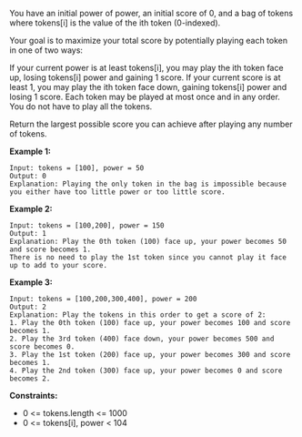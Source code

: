 You have an initial power of power, an initial score of 0, and a bag of tokens where tokens[i] is the value of the ith token (0-indexed).

Your goal is to maximize your total score by potentially playing each token in one of two ways:

If your current power is at least tokens[i], you may play the ith token face up, losing tokens[i] power and gaining 1 score.
If your current score is at least 1, you may play the ith token face down, gaining tokens[i] power and losing 1 score.
Each token may be played at most once and in any order. You do not have to play all the tokens.

Return the largest possible score you can achieve after playing any number of tokens.

 

**Example 1:**
```
Input: tokens = [100], power = 50
Output: 0
Explanation: Playing the only token in the bag is impossible because you either have too little power or too little score.
```
**Example 2:**
```
Input: tokens = [100,200], power = 150
Output: 1
Explanation: Play the 0th token (100) face up, your power becomes 50 and score becomes 1.
There is no need to play the 1st token since you cannot play it face up to add to your score.
```
**Example 3:**
```
Input: tokens = [100,200,300,400], power = 200
Output: 2
Explanation: Play the tokens in this order to get a score of 2:
1. Play the 0th token (100) face up, your power becomes 100 and score becomes 1.
2. Play the 3rd token (400) face down, your power becomes 500 and score becomes 0.
3. Play the 1st token (200) face up, your power becomes 300 and score becomes 1.
4. Play the 2nd token (300) face up, your power becomes 0 and score becomes 2.
``` 

**Constraints:**

- 0 <= tokens.length <= 1000
- 0 <= tokens[i], power < 104